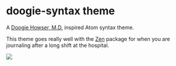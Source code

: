 # doogie-syntax theme

A [Doogie Howser, M.D.](http://en.wikipedia.org/wiki/Doogie_Howser,_M.D.)
inspired Atom syntax theme.

This theme goes really well with the [Zen](https://atom.io/packages/zen) package
for when you are journaling after a long shift at the hospital.

![](https://cloud.githubusercontent.com/assets/671378/3278792/2b8d8ed8-f3d4-11e3-95a4-93dc29937d3d.gif)
